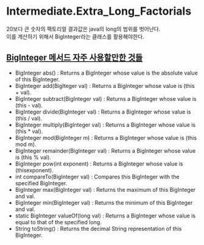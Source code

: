 # Intermediate.Extra_Long_Factorials

20보다 큰 숫자의 팩토리얼 결과값은 java의 long의 범위를 벗어난다.   
이를 계산하기 위해서 BigInteger라는 클래스를 활용해야한다.   

## [BigInteger 메서드 자주 사용할만한 것들](https://docs.oracle.com/javase/8/docs/api/java/math/BigInteger.html)
* BigInteger abs() : Returns a BigInteger whose value is the absolute value of this BigInteger.
* BigInteger add(BigIteger val) : Returns a BigInteger whose value is (this + val).
* BigInteger subtract(BigInteger val) : Returns a BigInteger whose value is (this - val).
* BigInteger divide(BigInteger val) : Returns a BigInteger whose value is (this / val).
* BigInteger multiply(BigInteger val) : Returns a BigInteger whose value is (this * val).
* BigInteger mod(BigInteger m) : Returns a BigInteger whose value is (this mod m).
* BigInteger remainder(BigInteger val) : Returns a BigInteger whose value is (this % val).
* BigInteger pow(int exponent) : Returns a BigInteger whose value is (thisexponent).
* int compareTo(BigInteger val) : Compares this BigInteger with the specified BigInteger.
* BigInteger max(BigInteger val) : Returns the maximum of this BigInteger and val.
* BigInteger min(BigInteger val) : Returns the minimum of this BigInteger and val.
* static BigInteger valueOf(long val) : Returns a BigInteger whose value is equal to that of the specified long.
* String toString() : Returns the decimal String representation of this BigInteger.
